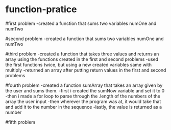 # function-pratice

#first problem
-created a function that sums two variables numOne and numTwo


#second problem
-created a function that sums two variables numOne and numTwo



#third problem
 -created a function that takes three values and returns an array
using the functions created in the first and second problems
 -used the first functions twice, but using a new created variables
same with multiply
 -returned an array after putting return values in the first and second problems

#fourth problem
 -created a function sumArray that takes an array given by the user and sums them.
 -first i created the sumNow variable and set it to 0
 -then i made a for loop to parse through the .length of the numbers of the array the user input
 -then wherever the program was at, it would take that and add it to the number in the sequence
 -lastly, the value is returned as a number

 #fifth problem
 
